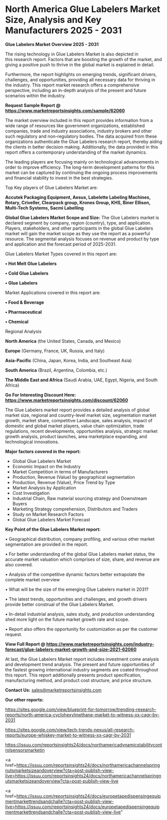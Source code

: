 # North America Glue Labelers Market Size, Analysis and Key Manufacturers 2025 - 2031

<Strong> Glue Labelers Market Overview 2025 - 2031</strong>

The rising technology in Glue Labelers Market is also depicted in this research report. Factors that are boosting the growth of the market, and giving a positive push to thrive in the global market is explained in detail.

Furthermore, the report highlights on emerging trends, significant drivers, challenges, and opportunities, providing all necessary data for thriving in the industry. This report market research offers a comprehensive perspective, including an in-depth analysis of the present and future scenarios within the industry.

<strong>Request Sample Report @ <a href=https://www.marketreportsinsights.com/sample/62060>https://www.marketreportsinsights.com/sample/62060</a></strong>

The market overview included in this report provides information from a wide range of resources like government organizations, established companies, trade and industry associations, industry brokers and other such regulatory and non-regulatory bodies. The data acquired from these organizations authenticate the Glue Labelers research report, thereby aiding the clients in better decision making. Additionally, the data provided in this report offers a contemporary understanding of the market dynamics.

The leading players are focusing mainly on technological advancements in order to improve efficiency. The long-term development patterns for this market can be captured by continuing the ongoing process improvements and financial stability to invest in the best strategies.

Top Key players of Glue Labelers Market are:

<strong>Accutek Packaging Equipment, Aesus, Labelette Labeling Machines, Rotary, Criveller, Clearpack group, Krones Group, KHS, Biner Ellison, Multi-Tech Systems, Sacmi Labelling</strong>

<strong><b>Global Glue Labelers Market Scope and Size:</b></strong>
The Glue Labelers market is declared segment by company, region (country), type, and application. Players, stakeholders, and other participants in the global Glue Labelers market will gain the market scope as they use the report as a powerful resource. The segmental analysis focuses on revenue and product by type and application and the forecast period of 2025-2031.

Glue Labelers Market Types covered in this report are:

<strong>• Hot Melt Glue Labelers

• Cold Glue Labelers

• Glue Labelers</strong>

Market Applications covered in this report are:

<strong>• Food & Beverage

• Pharmaceutical

• Chemical</strong> 

Regional Analysis

<strong>North America</strong> (the United States, Canada, and Mexico)

<strong>Europe</strong> (Germany, France, UK, Russia, and Italy)

<strong>Asia-Pacific</strong> (China, Japan, Korea, India, and Southeast Asia)

<strong>South America</strong> (Brazil, Argentina, Colombia, etc.)

<strong>The Middle East and Africa</strong> (Saudi Arabia, UAE, Egypt, Nigeria, and South Africa)

<strong>Go For Interesting Discount Here: <a href=https://www.marketreportsinsights.com/discount/62060>https://www.marketreportsinsights.com/discount/62060</a></strong>

The Glue Labelers market report provides a detailed analysis of global market size, regional and country-level market size, segmentation market growth, market share, competitive Landscape, sales analysis, impact of domestic and global market players, value chain optimization, trade regulations, recent developments, opportunities analysis, strategic market growth analysis, product launches, area marketplace expanding, and technological innovations.

<strong><b>Major factors covered in the report:</b></strong>
<ul>
  <li>Global Glue Labelers Market </li>
  <li>Economic Impact on the Industry</li>
  <li>Market Competition in terms of Manufacturers</li>
  <li>Production, Revenue (Value) by geographical segmentation</li>
  <li>Production, Revenue (Value), Price Trend by Type</li>
  <li>Market Analysis by Application</li>
  <li>Cost Investigation</li>
  <li>Industrial Chain, Raw material sourcing strategy and Downstream Buyers</li>
  <li>Marketing Strategy comprehension, Distributors and Traders</li>
  <li>Study on Market Research Factors</li>
  <li>Global Glue Labelers Market Forecast</li>
</ul>

<strong><b>Key Point of the Glue Labelers Market report:</b></strong>

• Geographical distribution, company profiling, and various other market segmentation are provided in the report.

• For better understanding of the global Glue Labelers market status, the accurate market valuation which comprises of size, share, and revenue are also covered.

• Analysis of the competitive dynamic factors better extrapolate the complete market overview

• What will be the size of the emerging Glue Labelers market in 2031?

• The latest trends, opportunities and challenges, and growth drivers provide better construal of the Glue Labelers Market.

• In-detail industrial analysis, sales study, and production understanding shed more light on the future market growth rate and scope.

• Report also offers the opportunity for customization as per the customer request.

<strong><b>View Full Report @ <a href=https://www.marketreportsinsights.com/industry-forecast/glue-labelers-market-growth-and-size-2021-62060>https://www.marketreportsinsights.com/industry-forecast/glue-labelers-market-growth-and-size-2021-62060</a></b></strong>


At last, the Glue Labelers Market report includes investment come analysis and development trend analysis. The present and future opportunities of the fastest growing international industry segments are coated throughout this report. This report additionally presents product specification, manufacturing method, and product cost structure, and price structure.

<strong>Contact Us:</strong>
sales@marketreportsinsights.com

<strong>Our other reports:</strong>

<a href=https://sites.google.com/view/blueprint-for-tomorrow/trending-research-reports/north-america-cyclohexylmethane-market-to-witness-xx-cagr-by-2031>https://sites.google.com/view/blueprint-for-tomorrow/trending-research-reports/north-america-cyclohexylmethane-market-to-witness-xx-cagr-by-2031</a>

<a href=https://sites.google.com/view/tech-trends-nexus/all-research-reports/europe-whiskey-market-to-witness-xx-cagr-by-2031>https://sites.google.com/view/tech-trends-nexus/all-research-reports/europe-whiskey-market-to-witness-xx-cagr-by-2031</a>

<a href=https://issuu.com/reportsinsights24/docs/northamericadynamicstabilitycontrolsensorsmarketin>https://issuu.com/reportsinsights24/docs/northamericadynamicstabilitycontrolsensorsmarketin</a>

<a href=https://issuu.com/reportsinsights24/docs/northamericachannelspringnutsmarketsizeandoverview?cta=post-publish-view-live>https://issuu.com/reportsinsights24/docs/northamericachannelspringnutsmarketsizeandoverview?cta=post-publish-view-live</a>

<a href=https://issuu.com/reportsinsights24/docs/europetapedispensingequipmentmarkettrendsandchalle?cta=post-publish-view-live>https://issuu.com/reportsinsights24/docs/europetapedispensingequipmentmarkettrendsandchalle?cta=post-publish-view-live</a>"
